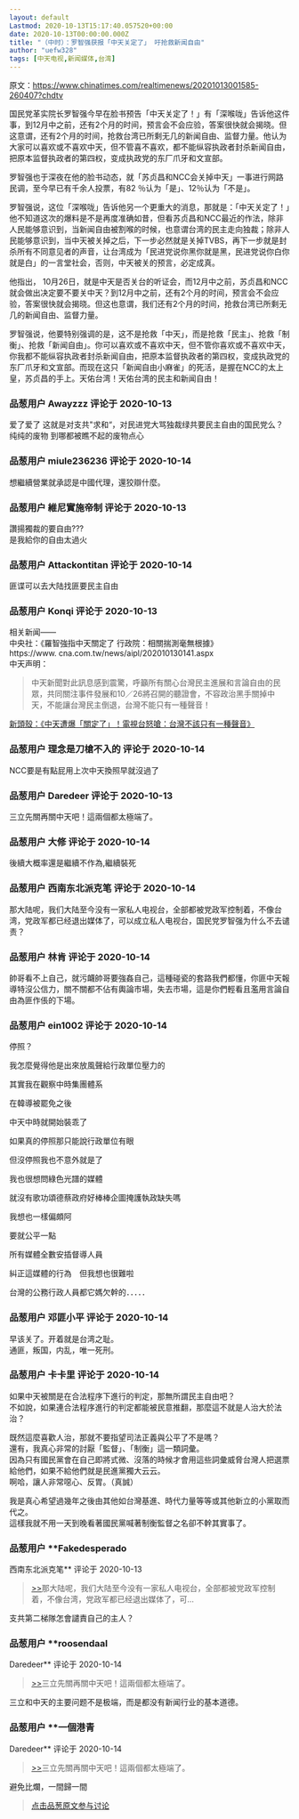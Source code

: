 ```yaml
---
layout: default
Lastmod: 2020-10-13T15:17:40.057520+00:00
date: 2020-10-13T00:00:00.000Z
title: "（中时）：罗智强获报「中天关定了」 吁抢救新闻自由"
author: "uefw328"
tags: [中天电视,新闻媒体,台湾]
---
```


原文：https://www.chinatimes.com/realtimenews/20201013001585-260407?chdtv  
  
国民党革实院长罗智强今早在脸书预告「中天关定了！」有「深喉咙」告诉他这件事，到12月中之前，还有2个月的时间，预言会不会应验，答案很快就会揭晓。但这意谓，还有2个月的时间，抢救台湾已所剩无几的新闻自由、监督力量。他认为大家可以喜欢或不喜欢中天，但不管喜不喜欢，都不能纵容执政者封杀新闻自由，把原本监督执政者的第四权，变成执政党的东厂爪牙和文宣部。  
  
罗智强也于深夜在他的脸书动态，就「苏贞昌和NCC会关掉中天」一事进行网路民调，至今早已有千余人投票，有82 ％认为「是」、12％认为「不是」。  
  
罗智强说，这位「深喉咙」告诉他另一个更重大的消息，那就是：「中天关定了！」他不知道这次的爆料是不是再度准确如昔，但看苏贞昌和NCC最近的作法，除非人民能够意识到，当新闻自由被割喉的时候，也意谓台湾的民主走向独裁；除非人民能够意识到，当中天被关掉之后，下一步必然就是关掉TVBS，再下一步就是封杀所有不同意见者的声音，让台湾成为「民进党说你黑你就是黑，民进党说你白你就是白」的一言堂社会，否则，中天被关的预言，必定成真。  
  
他指出， 10月26日，就是中天是否关台的听证会，而12月中之前，苏贞昌和NCC就会做出决定要不要关中天？到12月中之前，还有2个月的时间，预言会不会应验，答案很快就会揭晓。但这也意谓，我们还有2个月的时间，抢救台湾已所剩无几的新闻自由、监督力量。  
  
罗智强说，他要特别强调的是，这不是抢救「中天」，而是抢救「民主」、抢救「制衡」、抢救「新闻自由」。你可以喜欢或不喜欢中天，但不管你喜欢或不喜欢中天，你我都不能纵容执政者封杀新闻自由，把原本监督执政者的第四权，变成执政党的东厂爪牙和文宣部。而现在这只「新闻自由小麻雀」的死活，是握在NCC的太上皇，苏贞昌的手上。天佑台湾！天佑台湾的民主和新闻自由！

            
### 品葱用户 **Awayzzz** 评论于 2020-10-13
        
爱了爱了 这就是对支共"求和“，对民进党大骂独裁绿共要民主自由的国民党么？ 纯纯的废物 到哪都被瞧不起的废物点心
        


            
### 品葱用户 **miule236236** 评论于 2020-10-14
        
想繼續營業就承認是中國代理，還狡辯什麼。
        


            
### 品葱用户 **維尼實施帝制** 评论于 2020-10-13
        
讚揚獨裁的要自由???  
是我給你的自由太過火
        


            
### 品葱用户 **Attackontitan** 评论于 2020-10-14
        
匪谍可以去大陆找匪要民主自由
        


            
### 品葱用户 **Konqi** 评论于 2020-10-13
        
相关新闻——  
中央社：《羅智強指中天關定了 行政院：相關揣測毫無根據》  
https://www. cna.com.tw/news/aipl/202010130141.aspx  
中天声明：  

> 中天新聞對此訊息感到震驚，呼籲所有關心台灣民主進展和言論自由的民眾，共同關注事件發展和10／26將召開的聽證會，不容政治黑手關掉中天，不能讓台灣民主倒退，台灣不能只有一種聲音！

  
[新頭殼：《中天遭爆「關定了」！電視台怒嗆：台灣不該只有一種聲音》]( "https://newtalk.tw/news/view/2020-10-13/478597")
        


            
### 品葱用户 **理念是刀槍不入的** 评论于 2020-10-14
        
NCC要是有點屁用上次中天換照早就沒過了
        


            
### 品葱用户 **Daredeer** 评论于 2020-10-13
        
三立先關再關中天吧！這兩個都太極端了。
        


            
### 品葱用户 **大修** 评论于 2020-10-14
        
後續大概率還是繼續不作為,繼續裝死
        


            
### 品葱用户 **西南东北派克笔** 评论于 2020-10-14
        
那大陆呢，我们大陆至今没有一家私人电视台，全部都被党政军控制着，不像台湾，党政军都已经退出媒体了，可以成立私人电视台，国民党罗智强为什么不去谴责？
        


            
### 品葱用户 **林肯** 评论于 2020-10-14
        
帥哥看不上自己，就污衊帥哥要強姦自己，這種碰瓷的套路我們都懂，你匪中天報導特沒公信力，關不關都不佔有輿論市場，失去市場，這是你們輕看且濫用言論自由為匪作倀的下場。
        


            
### 品葱用户 **ein1002** 评论于 2020-10-14
        
停照？  
  
我怎麼覺得他是出來放風聲給行政單位壓力的  
  
其實我在觀察中時集團體系  
  
在韓導被罷免之後  
  
中天中時就開始裝乖了  
  
如果真的停照那只能說行政單位有眼  
  
但沒停照我也不意外就是了  
  
  
我也很想問綠色光譜的媒體  
  
就沒有歌功頌德蔡政府好棒棒企圖掩護執政缺失嗎  
  
我想也一樣偏頗阿  
  
要就公平一點  
  
所有媒體全數安插督導人員  
  
糾正這媒體的行為　但我想也很難啦  
  
台灣的公務行政人員都它媽欠幹的．．．．．
        


            
### 品葱用户 **邓匪小平** 评论于 2020-10-14
        
早该关了。开着就是台湾之耻。  
通匪，叛国，内乱，唯一死刑。
        


            
### 品葱用户 **卡卡里** 评论于 2020-10-14
        
如果中天被關是在合法程序下進行的判定，那無所謂民主自由吧？  
不如說，如果連合法程序進行的判定都能被民意推翻，那麼這不就是人治大於法治？  
  
既然這麼喜歡人治，那就不要指望司法正義與公平了不是嗎？  
還有，我真心非常的討厭「監督」、「制衡」這一類詞彙。  
因為只有國民黨會在自己即將式微、沒落的時候才會用這些詞彙威脅台灣人把選票給他們，如果不給他們就是民進黨獨大云云。  
啊哈，讓人非常噁心、反胃。（真誠）  
  
我是真心希望過幾年之後由其他如台灣基進、時代力量等等或其他新立的小黨取而代之。  
這樣我就不用一天到晚看著國民黨喊著制衡監督之名卻不幹其實事了。
        


            
### 品葱用户 **Fakedesperado 
西南东北派克笔** 评论于 2020-10-13
        
> [\>>]( "/article/item_id-515811#")那大陆呢，我们大陆至今没有一家私人电视台，全部都被党政军控制着，不像台湾，党政军都已经退出媒体了，可...

支共第二梯隊怎會譴責自己的主人？
        


            
### 品葱用户 **roosendaal 
Daredeer** 评论于 2020-10-14
        
> [\>>]( "/article/item_id-515794#")三立先關再關中天吧！這兩個都太極端了。

  
  
三立和中天的主要问题不是极端，而是都没有新闻行业的基本道德。
        


            
### 品葱用户 **一個港青 
Daredeer** 评论于 2020-10-14
        
> [\>>]( "/article/item_id-515794#")三立先關再關中天吧！這兩個都太極端了。

  
避免比爛，一間歸一間
        






> [点击品葱原文参与讨论](https://pincong.rocks/article/25018)


